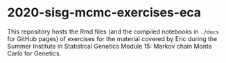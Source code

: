 2020-sisg-mcmc-exercises-eca
================

This repository hosts the Rmd files (and the compiled notebooks in
`./docs` for GitHub pages) of exercises for the material covered by Eric
during the Summer Institute in Statistical Genetics Module 15: Markov
chain Monte Carlo for Genetics.
